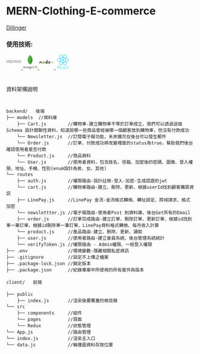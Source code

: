 # MERN-Clothing-E-commerce

[Dillinger](https://mern-clothing-e-commerce.vercel.app/ "link")


<p align="left">
</p>

<h3 align="left">使用技術:</h3>
<p align="left"> <a href="https://expressjs.com" target="_blank" rel="noreferrer"> <img src="https://raw.githubusercontent.com/devicons/devicon/master/icons/express/express-original-wordmark.svg" alt="express" width="40" height="40"/> </a> <a href="https://www.mongodb.com/" target="_blank" rel="noreferrer"> <img src="https://raw.githubusercontent.com/devicons/devicon/master/icons/mongodb/mongodb-original-wordmark.svg" alt="mongodb" width="40" height="40"/> </a> <a href="https://nodejs.org" target="_blank" rel="noreferrer"> <img src="https://raw.githubusercontent.com/devicons/devicon/master/icons/nodejs/nodejs-original-wordmark.svg" alt="nodejs" width="40" height="40"/> </a> <a href="https://reactjs.org/" target="_blank" rel="noreferrer"> <img src="https://raw.githubusercontent.com/devicons/devicon/master/icons/react/react-original-wordmark.svg" alt="react" width="40" height="40"/> </a> </p>


#
資料架構說明
#



```
backend/   後端
├── models  //資料庫
    ├── Cart.js        //購物車-建立購物車不等於訂單成立，我們可以透過這個Schema 設計關聯性資料，知道說哪一些商品曾經被哪一個顧客放到購物車，但沒有付款成功
    └── Newsletter.js  //訂閱電子報功能，未來擴充在後台可以發生郵件
    └── Order.js       //訂單，付款成功將改變裡面的status為true，幫助我們後台確認使用者是否付款
    └── Product.js     //商品資料
    └── User.js        //使用者資料，包含姓名、信箱、加密後的密碼、圖像、登入權限、地址、手機、性別(enum設計為男、女、其他)
└── routes
    ├── auth.js        //權限路由-設計註冊-登入-加密-生成認證的jwt
    └── cart.js        //購物車路由-建立、刪除、更新、根據userId找到顧客購買資訊
    ├── LinePay.js     //LinePay 金流-金流格式轉換、轉址設定、跨域請求、格式加密
    └── newslettter.js //電子報路由-使用者Post 到資料庫，後台Get所有的Email    
    ├── order.js       //訂單完成路由-建立訂單、刪除訂單、更新訂單、根據id找到單一筆訂單、根據id刪除單一筆訂單、LinePay資料格式轉換、每月收入計算
    └── product.js     //產品路由-建立、刪除、更新、讀取
    ├── user.js        //使用者路由-建立會員系統、後台管理系統統計
    └── verifyToken.js //權限路由 - Admin權限、一般登入權限
├── .env               //環境變數-隱藏相關私密資訊
├── .gitignore         //設定不上傳之檔案
├── .package-lock.json //鎖定版本
├── .package.json      //紀錄專案中所使用的所有套件與版本

client/   前端

├── public  
    ├── index.js       //渲染後要覆蓋的根目錄
└── src
    ├── components     //組件
    └── pages          //頁面
    └── Redux          //狀態管理
└── App.js             //路由管理
└── index.js           //渲染主入口
└── data.js            //輪播圖資料存放位置


```





